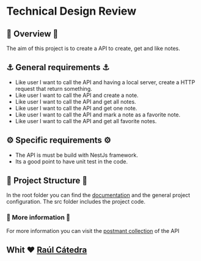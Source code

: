# Technical Design Review

## 🔮 Overview 🔮

The aim of this project is to create a API to create, get and like notes.

## ⚓ General requirements ⚓

- Like user I want to call the API and having a local server, create a HTTP request that return something.
- Like user I want to call the API and create a note.
- Like user I want to call the API and get all notes.
- Like user I want to call the API and get one note.
- Like user I want to call the API and mark a note as a favorite note.
- Like user I want to call the API and get all favorite notes.

## ⚙️ Specific requirements ⚙️

- The API is must be build with NestJs framework.
- Its a good point to have unit test in the code.


## 🧬 Project Structure 🧬

In the root folder you can find the [documentation](../documentation) and the general project configuration.
The src folder includes the project code.

### 👀 More information 👀

For more information you can visit the [postmant collection](../documentation) of the API

## Whit ❤ [Raúl Cátedra](https://github.com/RaulCatedra3003)
